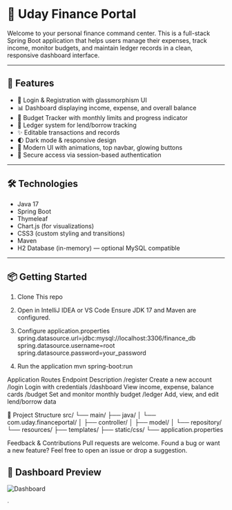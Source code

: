 # 💼 Uday Finance Portal

Welcome to your personal finance command center. This is a full-stack Spring Boot application that helps users manage their expenses, track income, monitor budgets, and maintain ledger records in a clean, responsive dashboard interface.

---

## 🚀 Features

- 👤 Login & Registration with glassmorphism UI  
- 📊 Dashboard displaying income, expense, and overall balance  
- 💸 Budget Tracker with monthly limits and progress indicator  
- 📒 Ledger system for lend/borrow tracking  
- ✨ Editable transactions and records  
- 🌓 Dark mode & responsive design  
- 🎨 Modern UI with animations, top navbar, glowing buttons  
- 🔐 Secure access via session-based authentication

---

## 🛠 Technologies

- Java 17  
- Spring Boot  
- Thymeleaf  
- Chart.js (for visualizations)  
- CSS3 (custom styling and transitions)  
- Maven  
- H2 Database (in-memory) — optional MySQL compatible

---

## 📦 Getting Started
1. Clone This repo
 
2. Open in IntelliJ IDEA or VS Code
Ensure JDK 17 and Maven are configured.

3. Configure application.properties
spring.datasource.url=jdbc:mysql://localhost:3306/finance_db
spring.datasource.username=root
spring.datasource.password=your_password

4. Run the application
mvn spring-boot:run

Application Routes
Endpoint	Description
/register	Create a new account
/login	Login with credentials
/dashboard	View income, expense, balance cards
/budget	Set and monitor monthly budget
/ledger	Add, view, and edit lend/borrow data


📁 Project Structure
src/
└── main/
    ├── java/
    │   └── com.uday.financeportal/
    │       ├── controller/
    │       ├── model/
    │       └── repository/
    └── resources/
        ├── templates/
        ├── static/css/
        └── application.properties

Feedback & Contributions
Pull requests are welcome. Found a bug or want a new feature? Feel free to open an issue or drop a suggestion.

## 📸 Dashboard Preview

![Dashboard](screenshots/dashboard-preview.png)

ᐧ


